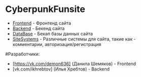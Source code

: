 # CyberpunkFunsite
* [Frontend](Frontend) - Фронтенд сайта
* [Backend](Backend) - Бекенд сайта
* [DataBase](DataBase) - Бекап базы данных сайта
* [SiteSystems](SiteSystems) - Различные системы для сайта, такие как - комментарии, авторизация/регистрация

#Разработчики:
* [https://vk.com/demon636] (Данила Шемяков) - Frontend
* [vk.com/ikhrebtov] (Илья Хребтов) - Backend 
